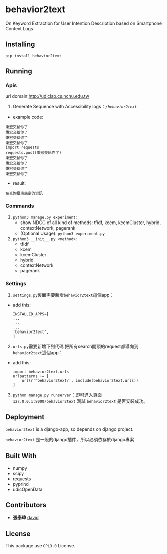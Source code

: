 # behavior2text

On Keyword Extraction for User Intention Description based on Smartphone Context Logs

## Installing

`pip install behavior2text`

## Running

### Apis

url domain:<http://udiclab.cs.nchu.edu.tw>

1. Generate Sequence with Accessibility logs：_`/behavior2text`_
  
  - example code:
  ```
  秉宏交給你了
  秉宏交給你了
  秉宏交給你了
  秉宏交給你了
  import requests
  requests.post(秉宏交給你了)
  秉宏交給你了
  秉宏交給你了
  秉宏交給你了
  秉宏交給你了
  ```

  - result:
  ```
  在查詢臺東民宿的資訊
  ```

### Commands

1. `python3 manage.py experiment`:
    * show NDCG of all kind of methods: tfidf, kcem, kcemCluster, hybrid, contextNetwork, pagerank
    * (Optional Usage): `python3 experiment.py`
2. `python3 __init__.py <method>`:
    * tfidf
    * kcem
    * kcemCluster
    * hybrid
    * contextNetwork
    * pagerank

### Settings

1. `settings.py`裏面需要新增`behavior2text`這個app：

  - add this:

    ```
    INSTALLED_APPS=[
    ...
    ...
    ...
    'behavior2text',
    ]
    ```

2. `urls.py`需要新增下列代碼 把所有search開頭的request都導向到`behavior2text`這個app：

  - add this:

    ```
    import behavior2text.urls
    urlpatterns += [
        url(r'^behavior2text/', include(behavior2text.urls))
    ]
    ```

3. `python manage.py runserver`：即可進入頁面 `127.0.0.1:8000/behavior2text` 測試 `behavior2text` 是否安裝成功。

## Deployment

`behavior2text` is a django-app, so depends on django project.

`behavior2text` 是一般的django插件，所以必須依存於django專案

## Built With

- numpy
- scipy
- requests
- pyprind
- udicOpenData

## Contributors

- **張泰瑋** [david](https://github.com/david30907d)

## License

This package use `GPL3.0` License.
